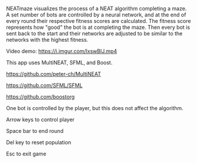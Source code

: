 NEATmaze visualizes the process of a NEAT algorithm completing a maze. A set number of bots are controlled by a neural network, 
and at the end of every round their respective fitness scores are calculated. The fitness score represents how "good" the bot is 
at completing the maze. Then every bot is sent back to the start and their networks are adjusted to be similar to the networks 
with the highest fitness. 

Video demo: https://i.imgur.com/IxswBlJ.mp4

This app uses MultiNEAT, SFML, and Boost.

https://github.com/peter-ch/MultiNEAT

https://github.com/SFML/SFML

https://github.com/boostorg

One bot is controlled by the player, but this does not affect the algorithm.

Arrow keys to control player

Space bar to end round

Del key to reset population

Esc to exit game
